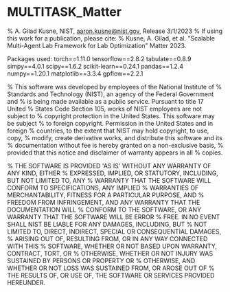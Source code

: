# MULTITASK_Matter
% A. Gilad Kusne, NIST, aaron.kusne@nist.gov, Release 3/1/2023
% If using this work for a publication, please cite:
% Kusne, A. Gilad, et al. "Scalable Multi-Agent Lab Framework for Lab Optimization" Matter 2023.

Packages used:
torch==1.11.0
tensorflow==2.8.2
tabulate==0.8.9
simpy==4.0.1
scipy==1.6.2
scikit-learn==0.24.1
pandas==1.2.4
numpy==1.20.1
matplotlib==3.3.4
gpflow==2.2.1

% This software was developed by employees of the National Institute of
% Standards and Technology (NIST), an agency of the Federal Government and
% is being made available as a public service. Pursuant to title 17 United
% States Code Section 105, works of NIST employees are not subject to
% copyright protection in the United States.  This software may be subject
% to foreign copyright.  Permission in the United States and in foreign
% countries, to the extent that NIST may hold copyright, to use, copy,
% modify, create derivative works, and distribute this software and its
% documentation without fee is hereby granted on a non-exclusive basis,
% provided that this notice and disclaimer of warranty appears in all
% copies.

% THE SOFTWARE IS PROVIDED 'AS IS' WITHOUT ANY WARRANTY OF ANY KIND, EITHER
% EXPRESSED, IMPLIED, OR STATUTORY, INCLUDING, BUT NOT LIMITED TO, ANY
% WARRANTY THAT THE SOFTWARE WILL CONFORM TO SPECIFICATIONS, ANY IMPLIED
% WARRANTIES OF MERCHANTABILITY, FITNESS FOR A PARTICULAR PURPOSE, AND
% FREEDOM FROM INFRINGEMENT, AND ANY WARRANTY THAT THE DOCUMENTATION WILL
% CONFORM TO THE SOFTWARE, OR ANY WARRANTY THAT THE SOFTWARE WILL BE ERROR
% FREE.  IN NO EVENT SHALL NIST BE LIABLE FOR ANY DAMAGES, INCLUDING, BUT
% NOT LIMITED TO, DIRECT, INDIRECT, SPECIAL OR CONSEQUENTIAL DAMAGES,
% ARISING OUT OF, RESULTING FROM, OR IN ANY WAY CONNECTED WITH THIS
% SOFTWARE, WHETHER OR NOT BASED UPON WARRANTY, CONTRACT, TORT, OR
% OTHERWISE, WHETHER OR NOT INJURY WAS SUSTAINED BY PERSONS OR PROPERTY OR
% OTHERWISE, AND WHETHER OR NOT LOSS WAS SUSTAINED FROM, OR AROSE OUT OF
% THE RESULTS OF, OR USE OF, THE SOFTWARE OR SERVICES PROVIDED HEREUNDER.
